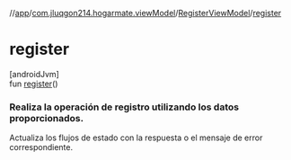 //[app](../../../index.md)/[com.jluqgon214.hogarmate.viewModel](../index.md)/[RegisterViewModel](index.md)/[register](register.md)

# register

[androidJvm]\
fun [register](register.md)()

###  Realiza la operación de registro utilizando los datos proporcionados.

Actualiza los flujos de estado con la respuesta o el mensaje de error correspondiente.
